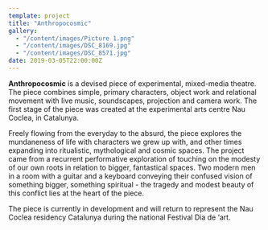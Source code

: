```yaml
---
template: project
title: "Anthropocosmic"
gallery:
  - "/content/images/Picture 1.png"
  - "/content/images/DSC_8169.jpg"
  - "/content/images/DSC_8571.jpg"
date: 2019-03-05T22:00:00Z
---
```


**Anthropocosmic** is a devised piece of experimental, mixed-media theatre. The piece combines simple, primary characters, object work and relational movement with live music, soundscapes, projection and camera work. The first stage of the piece was created at the experimental arts centre Nau Coclea, in Catalunya.

Freely flowing from the everyday to the absurd, the piece explores the mundaneness of life with characters we grew up with, and other times expanding into ritualistic, mythological and cosmic spaces. The project came from a recurrent performative exploration of touching on the modesty of our own roots in relation to bigger, fantastical spaces. Two modern men in a room with a guitar and a keyboard conveying their confused vision of something bigger, something spiritual - the tragedy and modest beauty of this conflict lies at the heart of the piece.

The piece is currently in development and will return to represent the Nau Coclea residency Catalunya during the national Festival Dia de ‘art.
